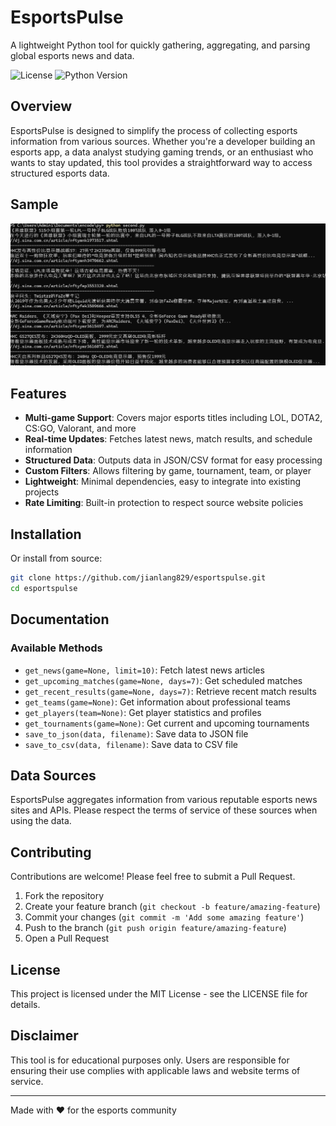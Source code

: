 # EsportsPulse

A lightweight Python tool for quickly gathering, aggregating, and parsing global esports news and data.

![License](https://img.shields.io/github/license/jianlang829/esportspulse)
![Python Version](https://img.shields.io/badge/python-3.8%2B-blue)

## Overview

EsportsPulse is designed to simplify the process of collecting esports information from various sources. Whether you're a developer building an esports app, a data analyst studying gaming trends, or an enthusiast who wants to stay updated, this tool provides a straightforward way to access structured esports data.

## Sample

![效果图](效果图.jpg '效果图')

## Features

- **Multi-game Support**: Covers major esports titles including LOL, DOTA2, CS:GO, Valorant, and more
- **Real-time Updates**: Fetches latest news, match results, and schedule information
- **Structured Data**: Outputs data in JSON/CSV format for easy processing
- **Custom Filters**: Allows filtering by game, tournament, team, or player
- **Lightweight**: Minimal dependencies, easy to integrate into existing projects
- **Rate Limiting**: Built-in protection to respect source website policies

## Installation

Or install from source:

```bash
git clone https://github.com/jianlang829/esportspulse.git
cd esportspulse
```

## Documentation

### Available Methods

- `get_news(game=None, limit=10)`: Fetch latest news articles
- `get_upcoming_matches(game=None, days=7)`: Get scheduled matches
- `get_recent_results(game=None, days=7)`: Retrieve recent match results
- `get_teams(game=None)`: Get information about professional teams
- `get_players(team=None)`: Get player statistics and profiles
- `get_tournaments(game=None)`: Get current and upcoming tournaments
- `save_to_json(data, filename)`: Save data to JSON file
- `save_to_csv(data, filename)`: Save data to CSV file

## Data Sources

EsportsPulse aggregates information from various reputable esports news sites and APIs. Please respect the terms of service of these sources when using the data.

## Contributing

Contributions are welcome! Please feel free to submit a Pull Request.

1. Fork the repository
2. Create your feature branch (`git checkout -b feature/amazing-feature`)
3. Commit your changes (`git commit -m 'Add some amazing feature'`)
4. Push to the branch (`git push origin feature/amazing-feature`)
5. Open a Pull Request

## License

This project is licensed under the MIT License - see the LICENSE file for details.

## Disclaimer

This tool is for educational purposes only. Users are responsible for ensuring their use complies with applicable laws and website terms of service.

---

Made with ❤️ for the esports community
